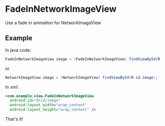 # FadeInNetworkImageView
Use a fade in animation for NetworkImageView

## Example

In java code:

```java
FadeInNetworkImageView image = (FadeInNetworkImageView) findViewById(R.id.image);
```

or

```java
NetworkImageView image = (NetworkImageView) findViewById(R.id.image);
```

In xml:

```xml
<com.example.view.FadeInNetworkImageView
  android:id="@+id/image"
  android:layout_width="wrap_content"
  android:layout_height="wrap_content" />
```

That's it!
